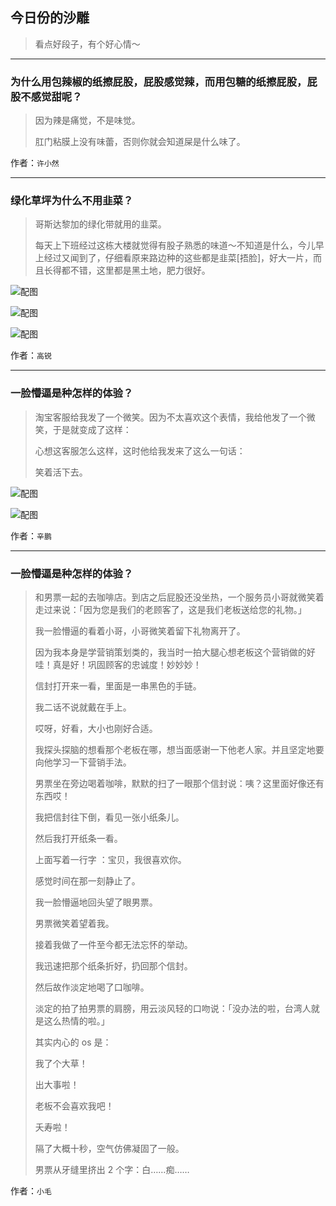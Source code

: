 ## 今日份的沙雕

> 看点好段子，有个好心情～


 
---

### 为什么用包辣椒的纸擦屁股，屁股感觉辣，而用包糖的纸擦屁股，屁股不感觉甜呢？

> 因为辣是痛觉，不是味觉。
> 
> 肛门粘膜上没有味蕾，否则你就会知道屎是什么味了。


作者：`许小然`

---

### 绿化草坪为什么不用韭菜？

> 哥斯达黎加的绿化带就用的韭菜。
> 
> 每天上下班经过这栋大楼就觉得有股子熟悉的味道～不知道是什么，今儿早上经过又闻到了，仔细看原来路边种的这些都是韭菜[捂脸]，好大一片，而且长得都不错，这里都是黑土地，肥力很好。



![配图](http://pic2.zhimg.com/70/v2-fc7dbd0c0a36c4cc41dde858f62bb385_b.jpg)



![配图](http://pic3.zhimg.com/70/v2-fc54a7d120fc6c60c018ab7271f2848a_b.jpg)



![配图](http://pic4.zhimg.com/70/v2-b3b7099246bf203c6c61a50f48285c03_b.jpg)


作者：`高锐`

---

### 一脸懵逼是种怎样的体验？

> 淘宝客服给我发了一个微笑。因为不太喜欢这个表情，我给他发了一个微笑，于是就变成了这样：
> 
> 心想这客服怎么这样，这时他给我发来了这么一句话：
> 
> 笑着活下去。



![配图](https://pic1.zhimg.com/80/v2-8a0f25ae0b4c1d7482fcabc68e88f921_hd.jpg)



![配图](http://pic1.zhimg.com/70/v2-79cd23b7cea21dccf82c4ddeae041b20_b.jpg)


作者：`辛鹏`

---

### 一脸懵逼是种怎样的体验？

> 和男票一起的去咖啡店。到店之后屁股还没坐热，一个服务员小哥就微笑着走过来说：「因为您是我们的老顾客了，这是我们老板送给您的礼物。」
> 
> 我一脸懵逼的看着小哥，小哥微笑着留下礼物离开了。
> 
> 因为我本身是学营销策划类的，我当时一拍大腿心想老板这个营销做的好哇！真是好！巩固顾客的忠诚度！妙妙妙！
> 
> 信封打开来一看，里面是一串黑色的手链。
> 
> 我二话不说就戴在手上。
> 
> 哎呀，好看，大小也刚好合适。
> 
> 我探头探脑的想看那个老板在哪，想当面感谢一下他老人家。并且坚定地要向他学习一下营销手法。
> 
> 男票坐在旁边喝着咖啡，默默的扫了一眼那个信封说：咦？这里面好像还有东西哎！
> 
> 我把信封往下倒，看见一张小纸条儿。
> 
> 然后我打开纸条一看。
> 
> 上面写着一行字 ：宝贝，我很喜欢你。
> 
> 感觉时间在那一刻静止了。
> 
> 我一脸懵逼地回头望了眼男票。
> 
> 男票微笑着望着我。
> 
> 接着我做了一件至今都无法忘怀的举动。
> 
> 我迅速把那个纸条折好，扔回那个信封。
> 
> 然后故作淡定地喝了口咖啡。
> 
> 淡定的拍了拍男票的肩膀，用云淡风轻的口吻说：「没办法的啦，台湾人就是这么热情的啦。」
> 
> 其实内心的 os 是：
> 
> 我了个大草！
> 
> 出大事啦！
> 
> 老板不会喜欢我吧！
> 
> 夭寿啦！
> 
> 隔了大概十秒，空气仿佛凝固了一般。
> 
> 男票从牙缝里挤出 2 个字：白……痴……


作者：`小毛`